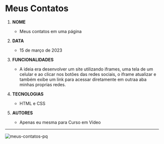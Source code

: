 # Meus Contatos

1. **NOME** 
   - Meus contatos em uma página

1. **DATA** 
   - 15 de março de 2023

1. **FUNCIONALIDADES**
   - A ideia era desenvolver um site utilizando iframes, uma tela de um celular e ao clicar nos botões das redes sociais, o iframe atualizar e também exibe um link para acessar diretamente 
em outraa aba minhas proprias redes.

1. **TECNOLOGIAS** 
   - HTML e CSS

1. **AUTORES** 
   - Apenas eu mesma para Curso em Vídeo
   
---

![meus-contatos-pq](https://user-images.githubusercontent.com/110750885/229003389-a8452c3b-8232-4443-aa12-254ee3cd256f.png)
